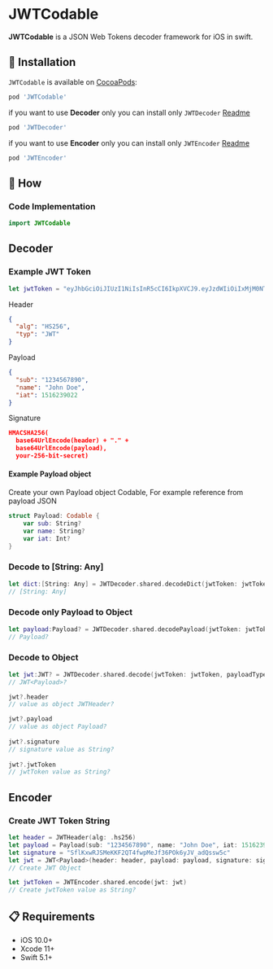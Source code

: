 # JWTCodable
**JWTCodable** is a JSON Web Tokens decoder framework for iOS in swift.

## 📲 Installation

`JWTCodable` is available on [CocoaPods](https://cocoapods.org/pods/JWTCodable):

```ruby
pod 'JWTCodable'
```

if you want to use **Decoder** only you can install only `JWTDecoder` [Readme](https://github.com/knottx/JWTCodable/tree/main/JWTCodable/JWTDecoder)
```ruby
pod 'JWTDecoder'
```

if you want to use **Encoder** only you can install only `JWTEncoder` [Readme](https://github.com/knottx/JWTCodable/tree/main/JWTCodable/JWTDecoder)
```ruby
pod 'JWTEncoder'
```

## 📝 How
### Code Implementation
```swift
import JWTCodable
```

## Decoder
### Example JWT Token
```swift
let jwtToken = "eyJhbGciOiJIUzI1NiIsInR5cCI6IkpXVCJ9.eyJzdWIiOiIxMjM0NTY3ODkwIiwibmFtZSI6IkpvaG4gRG9lIiwiaWF0IjoxNTE2MjM5MDIyfQ.SflKxwRJSMeKKF2QT4fwpMeJf36POk6yJV_adQssw5c"
```

Header
```json
{
  "alg": "HS256",
  "typ": "JWT"
}
```

Payload
```json
{
  "sub": "1234567890",
  "name": "John Doe",
  "iat": 1516239022
}
```

Signature
```json
HMACSHA256(
  base64UrlEncode(header) + "." +
  base64UrlEncode(payload),
  your-256-bit-secret)
```
#### Example Payload object
Create your own Payload object Codable, For example reference from payload JSON
```swift
struct Payload: Codable {
    var sub: String?
    var name: String?
    var iat: Int?
}
```

### Decode to [String: Any]
```swift
let dict:[String: Any] = JWTDecoder.shared.decodeDict(jwtToken: jwtToken) 
// [String: Any]
```

### Decode only Payload to Object
```swift
let payload:Payload? = JWTDecoder.shared.decodePayload(jwtToken: jwtToken, type: Payload.self) 
// Payload?
```

### Decode to Object
```swift
let jwt:JWT? = JWTDecoder.shared.decode(jwtToken: jwtToken, payloadType: Payload.self) 
// JWT<Payload>?

jwt?.header 
// value as object JWTHeader?

jwt?.payload  
// value as object Payload? 
        
jwt?.signature  
// signature value as String?
        
jwt?.jwtToken  
// jwtToken value as String?
```

## Encoder
### Create JWT Token String
```swift
let header = JWTHeader(alg: .hs256)
let payload = Payload(sub: "1234567890", name: "John Doe", iat: 1516239022)
let signature = "SflKxwRJSMeKKF2QT4fwpMeJf36POk6yJV_adQssw5c"
let jwt = JWT<Payload>(header: header, payload: payload, signature: signature)
// Create JWT Object

let jwtToken = JWTEncoder.shared.encode(jwt: jwt)
// Create jwtToken value as String?

```

## 📋 Requirements

* iOS 10.0+
* Xcode 11+
* Swift 5.1+
